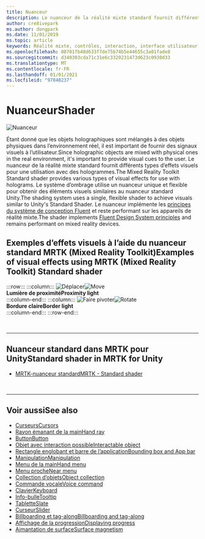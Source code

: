 ```yaml
---
title: Nuanceur
description: Le nuanceur de la réalité mixte standard fournit différents types d’effets visuels qui peuvent être utilisés avec des hologrammes.
author: cre8ivepark
ms.author: dongpark
ms.date: 11/01/2019
ms.topic: article
keywords: Réalité mixte, contrôles, interaction, interface utilisateur, expérience utilisateur, nuanceur, casque de réalité mixte, casque de réalité mixte, casque de réalité virtuelle, HoloLens, MRTK, boîte à outils de réalité mixte, effets visuels
ms.openlocfilehash: 08701fb48d633f7de75b74b5e44655c3a01fade8
ms.sourcegitcommit: d340303cda71c31e6c3320231473d623c0930d33
ms.translationtype: MT
ms.contentlocale: fr-FR
ms.lasthandoff: 01/01/2021
ms.locfileid: "97848237"
---
```

# <a name="shader"></a><span data-ttu-id="281b5-104">Nuanceur</span><span class="sxs-lookup"><span data-stu-id="281b5-104">Shader</span></span>

![Nuanceur](images/UX_Hero_StandardShader.jpg)

<span data-ttu-id="281b5-106">Étant donné que les objets holographiques sont mélangés à des objets physiques dans l’environnement réel, il est important de fournir des signaux visuels à l’utilisateur.</span><span class="sxs-lookup"><span data-stu-id="281b5-106">Since holographic objects are mixed with physical ones in the real environment, it's important to provide visual cues to the user.</span></span> <span data-ttu-id="281b5-107">Le nuanceur de la réalité mixte standard fournit différents types d’effets visuels pour une utilisation avec des hologrammes.</span><span class="sxs-lookup"><span data-stu-id="281b5-107">The Mixed Reality Toolkit Standard shader provides various types of visual effects for use with holograms.</span></span> <span data-ttu-id="281b5-108">Le système d’ombrage utilise un nuanceur unique et flexible pour obtenir des éléments visuels similaires au nuanceur standard Unity.</span><span class="sxs-lookup"><span data-stu-id="281b5-108">The shading system uses a single, flexible shader to achieve visuals similar to Unity's Standard Shader.</span></span> <span data-ttu-id="281b5-109">Le nuanceur implémente les [principes du système de conception Fluent](https://www.microsoft.com/design/fluent/#/) et reste performant sur les appareils de réalité mixte.</span><span class="sxs-lookup"><span data-stu-id="281b5-109">The shader implements [Fluent Design System principles](https://www.microsoft.com/design/fluent/#/) and remains performant on mixed reality devices.</span></span>
<br>

## <a name="examples-of-visual-effects-using-mrtk-mixed-reality-toolkit-standard-shader"></a><span data-ttu-id="281b5-110">Exemples d’effets visuels à l’aide du nuanceur standard MRTK (Mixed Reality Toolkit)</span><span class="sxs-lookup"><span data-stu-id="281b5-110">Examples of visual effects using MRTK (Mixed Reality Toolkit) Standard shader</span></span> 
:::row:::
    :::column:::
       <span data-ttu-id="281b5-111">![Déplacer](images/UX_Button_Affordance_ProximityLight.jpg)</span><span class="sxs-lookup"><span data-stu-id="281b5-111">![Move](images/UX_Button_Affordance_ProximityLight.jpg)</span></span><br>
       <span data-ttu-id="281b5-112">**Lumière de proximité**</span><span class="sxs-lookup"><span data-stu-id="281b5-112">**Proximity light**</span></span><br>
    :::column-end:::
    :::column:::
       <span data-ttu-id="281b5-113">![Faire pivoter](images/UX_Button_Affordance_FocusHighlight.jpg)</span><span class="sxs-lookup"><span data-stu-id="281b5-113">![Rotate](images/UX_Button_Affordance_FocusHighlight.jpg)</span></span><br>
        <span data-ttu-id="281b5-114">**Bordure claire**</span><span class="sxs-lookup"><span data-stu-id="281b5-114">**Border light**</span></span><br>
    :::column-end:::
:::row-end:::

<br>

---

## <a name="standard-shader-in-mrtk-for-unity"></a><span data-ttu-id="281b5-115">Nuanceur standard dans MRTK pour Unity</span><span class="sxs-lookup"><span data-stu-id="281b5-115">Standard shader in MRTK for Unity</span></span>

* [<span data-ttu-id="281b5-116">MRTK-nuanceur standard</span><span class="sxs-lookup"><span data-stu-id="281b5-116">MRTK - Standard shader</span></span>](https://microsoft.github.io/MixedRealityToolkit-Unity/Documentation/README_MRTKStandardShader.html)

<br>

---

## <a name="see-also"></a><span data-ttu-id="281b5-117">Voir aussi</span><span class="sxs-lookup"><span data-stu-id="281b5-117">See also</span></span>

* [<span data-ttu-id="281b5-118">Curseurs</span><span class="sxs-lookup"><span data-stu-id="281b5-118">Cursors</span></span>](cursors.md)
* [<span data-ttu-id="281b5-119">Rayon émanant de la main</span><span class="sxs-lookup"><span data-stu-id="281b5-119">Hand ray</span></span>](point-and-commit.md)
* [<span data-ttu-id="281b5-120">Button</span><span class="sxs-lookup"><span data-stu-id="281b5-120">Button</span></span>](button.md)
* [<span data-ttu-id="281b5-121">Objet avec interaction possible</span><span class="sxs-lookup"><span data-stu-id="281b5-121">Interactable object</span></span>](interactable-object.md)
* [<span data-ttu-id="281b5-122">Rectangle englobant et barre de l’application</span><span class="sxs-lookup"><span data-stu-id="281b5-122">Bounding box and App bar</span></span>](app-bar-and-bounding-box.md)
* [<span data-ttu-id="281b5-123">Manipulation</span><span class="sxs-lookup"><span data-stu-id="281b5-123">Manipulation</span></span>](direct-manipulation.md)
* [<span data-ttu-id="281b5-124">Menu de la main</span><span class="sxs-lookup"><span data-stu-id="281b5-124">Hand menu</span></span>](hand-menu.md)
* [<span data-ttu-id="281b5-125">Menu proche</span><span class="sxs-lookup"><span data-stu-id="281b5-125">Near menu</span></span>](near-menu.md)
* [<span data-ttu-id="281b5-126">Collection d’objets</span><span class="sxs-lookup"><span data-stu-id="281b5-126">Object collection</span></span>](object-collection.md)
* [<span data-ttu-id="281b5-127">Commande vocale</span><span class="sxs-lookup"><span data-stu-id="281b5-127">Voice command</span></span>](voice-input.md)
* [<span data-ttu-id="281b5-128">Clavier</span><span class="sxs-lookup"><span data-stu-id="281b5-128">Keyboard</span></span>](keyboard.md)
* [<span data-ttu-id="281b5-129">Info-bulle</span><span class="sxs-lookup"><span data-stu-id="281b5-129">Tooltip</span></span>](tooltip.md)
* [<span data-ttu-id="281b5-130">Tablette</span><span class="sxs-lookup"><span data-stu-id="281b5-130">Slate</span></span>](slate.md)
* [<span data-ttu-id="281b5-131">Curseur</span><span class="sxs-lookup"><span data-stu-id="281b5-131">Slider</span></span>](slider.md)
* [<span data-ttu-id="281b5-132">Billboarding et tag-along</span><span class="sxs-lookup"><span data-stu-id="281b5-132">Billboarding and tag-along</span></span>](billboarding-and-tag-along.md)
* [<span data-ttu-id="281b5-133">Affichage de la progression</span><span class="sxs-lookup"><span data-stu-id="281b5-133">Displaying progress</span></span>](progress.md)
* [<span data-ttu-id="281b5-134">Aimantation de surface</span><span class="sxs-lookup"><span data-stu-id="281b5-134">Surface magnetism</span></span>](surface-magnetism.md)
